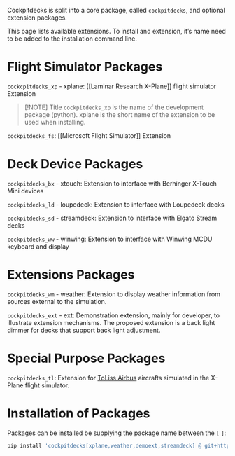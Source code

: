 Cockpitdecks is split into a core package, called `cockpitdecks`, and optional extension packages.

This page lists available extensions. To install and extension, it’s name need to be added to the installation command line.

# Flight Simulator Packages

`cockcpitdecks_xp` - xplane: [[Laminar Research X-Plane]] flight simulator Extension

> [!NOTE] Title
> `cockpitdecks_xp` is the name of the development package (python). xplane is the short name of the extension to be used when installing.

`cockpitdecks_fs`: [[Microsoft Flight Simulator]] Extension

# Deck Device Packages

`cockpitdecks_bx` - xtouch: Extension to interface with Berhinger X-Touch Mini devices

`cockpitdecks_ld` - loupedeck: Extension to interface with Loupedeck decks

`cockpitdecks_sd` - streamdeck: Extension to interface with Elgato Stream decks

`cockpitdecks_ww` - winwing: Extension to interface with Winwing MCDU keyboard and display

# Extensions Packages

`cockpitdecks_wm` - weather: Extension to display weather information from sources external to the simulation.

`cockpitdecks_ext` - ext: Demonstration extension, mainly for developer, to illustrate extension mechanisms. The proposed extension is a back light dimmer for decks that support back light adjustment.

# Special Purpose Packages

`cockpitdecks_tl`: Extension for [ToLiss Airbus](https://toliss.com) aircrafts simulated in the X-Plane flight simulator.

# Installation of Packages

Packages can be installed be supplying the package name between the `[` `]`:

```sh
pip install 'cockpitdecks[xplane,weather,demoext,streamdeck] @ git+https://github.com/devleaks/cockpitdecks.git'
```
